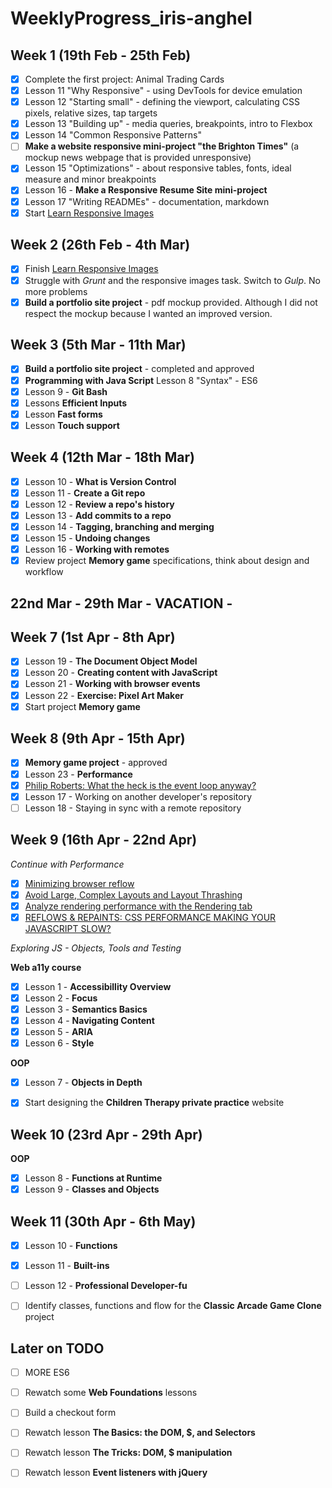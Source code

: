 # WeeklyProgress_iris-anghel

## Week 1 (19th Feb - 25th Feb) ##

- [x] Complete the first project: Animal Trading Cards
- [x] Lesson 11 "Why Responsive" - using DevTools for device emulation
- [x] Lesson 12 "Starting small" - defining the viewport, calculating CSS pixels, relative sizes, tap targets
- [X] Lesson 13 "Building up" - media queries, breakpoints, intro to Flexbox
- [x] Lesson 14 "Common Responsive Patterns"
- [ ] **Make a website responsive mini-project "the Brighton Times"** (a mockup news webpage that is provided unresponsive)
- [x] Lesson 15 "Optimizations" - about responsive tables, fonts, ideal measure and minor breakpoints
- [x] Lesson 16 - **Make a Responsive Resume Site mini-project**
- [x] Lesson 17 "Writing READMEs" - documentation, markdown
- [x] Start [Learn Responsive Images](https://www.udacity.com/course/responsive-images--ud882)

## Week 2 (26th Feb - 4th Mar) ##

- [x] Finish [Learn Responsive Images](https://www.udacity.com/course/responsive-images--ud882)
- [x] Struggle with *Grunt* and the responsive images task. Switch to *Gulp*. No more problems
- [x] **Build a portfolio site project** - pdf mockup provided. Although I did not respect the mockup because I wanted an improved version.

## Week 3 (5th Mar - 11th Mar) ##

- [x] **Build a portfolio site project** - completed and approved
- [x] **Programming with Java Script** Lesson 8 "Syntax" - ES6
- [x] Lesson 9 - **Git Bash**
- [x] Lessons **Efficient Inputs**
- [x] Lesson **Fast forms**
- [x] Lesson **Touch support**

## Week 4 (12th Mar - 18th Mar) ##

- [x] Lesson 10 - **What is Version Control**
- [x] Lesson 11 - **Create a Git repo**
- [x] Lesson 12 - **Review a repo's history**
- [x] Lesson 13 - **Add commits to a repo**
- [x] Lesson 14 - **Tagging, branching and merging**
- [x] Lesson 15 - **Undoing changes**
- [x] Lesson 16 - **Working with remotes**
- [x] Review project **Memory game** specifications, think about design and workflow

## 22nd Mar - 29th Mar  - VACATION - ##

## Week 7 (1st Apr - 8th Apr) ##

- [x] Lesson 19 - **The Document Object Model**
- [x] Lesson 20 - **Creating content with JavaScript**
- [x] Lesson 21 - **Working with browser events**
- [x] Lesson 22 - **Exercise: Pixel Art Maker**
- [x] Start project **Memory game**

## Week 8 (9th Apr - 15th Apr) ##

- [x] **Memory game project** - approved
- [x] Lesson 23 - **Performance**
- [x] [Philip Roberts: What the heck is the event loop anyway?](https://www.youtube.com/watch?v=8aGhZQkoFbQ)
- [x] Lesson 17 - Working on another developer's repository
- [ ] Lesson 18 - Staying in sync with a remote repository

## Week 9 (16th Apr - 22nd Apr) ##

*Continue with Performance*
- [x] [Minimizing browser reflow](https://developers.google.com/speed/docs/insights/browser-reflow)
- [x] [Avoid Large, Complex Layouts and Layout Thrashing](https://developers.google.com/web/fundamentals/performance/rendering/avoid-large-complex-layouts-and-layout-thrashing)
- [x] [Analyze rendering performance with the Rendering tab](https://developers.google.com/web/tools/chrome-devtools/evaluate-performance/reference#rendering)
- [x] [REFLOWS & REPAINTS: CSS PERFORMANCE MAKING YOUR JAVASCRIPT SLOW?](http://www.stubbornella.org/content/2009/03/27/reflows-repaints-css-performance-making-your-javascript-slow/)

*Exploring JS - Objects, Tools and Testing*

**Web a11y course**

- [X] Lesson 1 - **Accessibillity Overview**
- [X] Lesson 2 - **Focus**
- [x] Lesson 3 - **Semantics Basics**
- [x] Lesson 4 - **Navigating Content**
- [x] Lesson 5 - **ARIA**
- [x] Lesson 6 - **Style**

**OOP**
- [x] Lesson 7 - **Objects in Depth**

- [x] Start designing the **Children Therapy private practice** website

## Week 10 (23rd Apr - 29th Apr) ##

**OOP**
- [x] Lesson 8 - **Functions at Runtime**
- [x] Lesson 9 - **Classes and Objects**

## Week 11 (30th Apr - 6th May) ##

- [x] Lesson 10 - **Functions**
- [x] Lesson 11 - **Built-ins**
- [ ] Lesson 12 - **Professional Developer-fu**
- [ ] Identify classes, functions and flow for the **Classic Arcade Game Clone** project


## Later on TODO ##

- [ ] MORE ES6
- [ ] Rewatch some **Web Foundations** lessons
- [ ] Build a checkout form
- [ ] Rewatch lesson **The Basics: the DOM, $, and Selectors**
- [ ] Rewatch lesson **The Tricks: DOM, $ manipulation**
- [ ] Rewatch lesson **Event listeners with jQuery**

 

